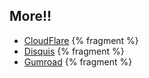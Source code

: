 ## More!!

- [CloudFlare](https://www.cloudflare.com/) {% fragment %}
- [Disquis](https://disqus.com/) {% fragment %}
- [Gumroad](https://www.gumroad.com/)  {% fragment %}
